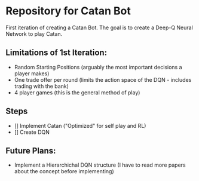 # Repository for Catan Bot
First iteration of creating a Catan Bot. The goal is to create a Deep-Q Neural Network to play Catan.

## Limitations of 1st Iteration:
- Random Starting Positions (arguably the most important decisions a player makes)
- One trade offer per round (limits the action space of the DQN - includes trading with the bank)
- 4 player games (this is the general method of play)

## Steps
- [] Implement Catan ("Optimized" for self play and RL)
- [] Create DQN

## Future Plans:
- Implement a Hierarchichal DQN structure (I have to read more papers about the concept before implementing)
